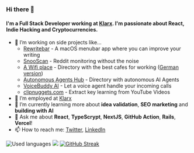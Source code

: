### Hi there 👋

#### I'm a Full Stack Developer working at [Klarx](https://klarx.de/). I'm passionate about React, Indie Hacking and Cryptocurrencies.

- 🔭 I’m working on side projects like...
  - [Rewritebar](https://rewritebar.com) - A macOS menubar app where you can improve your writing
  - [SnooScan](https://snooscan.com) - Reddit monitoring without the noise
  - [A Wifi place](https://awifiplace.com) - Directory with the best cafes for working ([German version](https://cafezumarbeiten.de))
  - [Autonomous Agents Hub](https://https://autonomousagentshub.com) - Directory with autonomous AI Agents
  - [VoiceBuddy AI](https://voicebuddyai.com) - Let a voice agent handle your incoming calls
  - [clipnuggets.com](https://clipnuggets.com/) - Extract key learning from YouTube Videos
- 🔭 I’m employed at [Klarx](https://klarx.de/)
- 🌱 I’m currently learning more about **idea validation**, **SEO marketing** and **building with AI**
- 💬 Ask me about **React**, **TypeScrypt**, **NextJS**, **GitHub Action**, **Rails**, **Vercel**! 
- 📫 How to reach me: [Twitter](https://twitter.com/m91michel), [LinkedIn](https://www.linkedin.com/in/michel-x-mathias/)

![Used languages](https://github-readme-stats.vercel.app/api/top-langs/?username=m91michel&layout=compact)
![](https://github-readme-stats.vercel.app/api?username=m91michel&show_icons=true&count_private=true&hide=contribs)
[![GitHub Streak](https://streak-stats.demolab.com?user=m91michel&theme=dark)](https://git.io/streak-stats)
<!--
**m91michel/m91michel** is a ✨ _special_ ✨ repository because its `README.md` (this file) appears on your GitHub profile.
